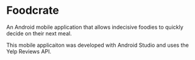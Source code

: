 # Foodcrate
An Android mobile application that allows indecisive foodies to quickly decide on their next meal.

This mobile applicaiton was developed with Android Studio and uses the Yelp Reviews API. 
